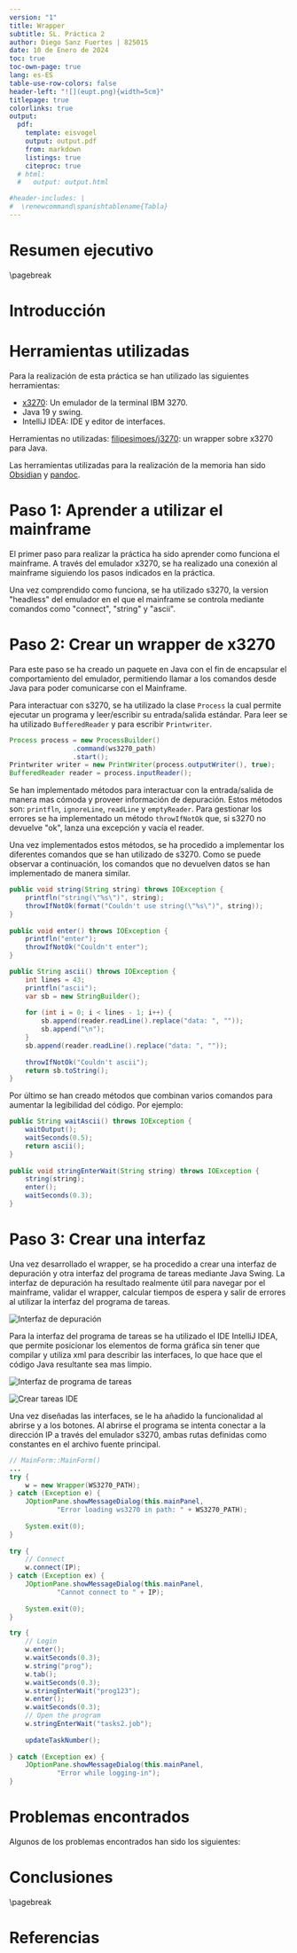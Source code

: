 ```yaml
---
version: "1"
title: Wrapper
subtitle: SL. Práctica 2
author: Diego Sanz Fuertes | 825015
date: 10 de Enero de 2024
toc: true
toc-own-page: true
lang: es-ES
table-use-row-colors: false
header-left: "![](eupt.png){width=5cm}"
titlepage: true
colorlinks: true
output:
  pdf:
    template: eisvogel
    output: output.pdf
    from: markdown
    listings: true
    citeproc: true
  # html:
  #   output: output.html

#header-includes: |
#  \renewcommand\spanishtablename{Tabla}
---
```


# Resumen ejecutivo


\pagebreak

# Introducción


# Herramientas utilizadas

Para la realización de esta práctica se han utilizado las siguientes herramientas:

+ [x3270](http://x3270.bgp.nu/): Un emulador de la terminal IBM 3270.
+ Java 19 y swing.
+ IntelliJ IDEA: IDE y editor de interfaces.

Herramientas no utilizadas: [filipesimoes/j3270](https://github.com/filipesimoes/j3270): un wrapper sobre x3270 para Java.

Las herramientas utilizadas para la realización de la memoria han sido [Obsidian](https://obsidian.md/) y [pandoc](https://pandoc.org/).

# Paso 1: Aprender a utilizar el mainframe

El primer paso para realizar la práctica ha sido aprender como funciona el mainframe. A través del emulador x3270, se ha realizado una conexión al mainframe siguiendo los pasos indicados en la práctica. 

Una vez comprendido como funciona, se ha utilizado s3270, la version "headless" del emulador en el que el mainframe se controla mediante comandos como "connect", "string" y "ascii".

# Paso 2: Crear un wrapper de x3270

Para este paso se ha creado un paquete en Java con el fin de encapsular el comportamiento del emulador, permitiendo llamar a los comandos desde Java para poder comunicarse con el Mainframe.

Para interactuar con s3270, se ha utilizado la clase `Process` la cual permite ejecutar un programa y leer/escribir su entrada/salida estándar. Para leer se ha utilizado `BufferedReader` y para escribir `Printwriter`.

```java 
Process process = new ProcessBuilder()  
		        .command(ws3270_path)  
		        .start();    
Printwriter writer = new PrintWriter(process.outputWriter(), true);  
BufferedReader reader = process.inputReader();
```

Se han implementado métodos para interactuar con la entrada/salida de manera mas cómoda y proveer información de depuración. Estos métodos son: `printfln`, `ignoreLine`, `readLine` y `emptyReader`. Para gestionar los errores se ha implementado un método `throwIfNotOk` que, si s3270 no devuelve "ok", lanza una excepción y vacía el reader.

Una vez implementados estos métodos, se ha procedido a implementar los diferentes comandos que se han utilizado de s3270. Como se puede observar a continuación, los comandos que no devuelven datos se han implementado de manera similar.

```java
public void string(String string) throws IOException {  
    printfln("string(\"%s\")", string);  
    throwIfNotOk(format("Couldn't use string(\"%s\")", string));  
}  
  
public void enter() throws IOException {  
    printfln("enter");  
    throwIfNotOk("Couldn't enter");  
}

public String ascii() throws IOException {  
    int lines = 43;  
    printfln("ascii");  
    var sb = new StringBuilder();  
  
    for (int i = 0; i < lines - 1; i++) {  
        sb.append(reader.readLine().replace("data: ", ""));  
        sb.append("\n");  
    }    
    sb.append(reader.readLine().replace("data: ", ""));  
  
    throwIfNotOk("Couldn't ascii");  
    return sb.toString();  
}
```

Por último se han creado métodos que combinan varios comandos para aumentar la legibilidad del código. Por ejemplo:

```java
public String waitAscii() throws IOException {  
    waitOutput();  
    waitSeconds(0.5);  
    return ascii();  
}  
  
public void stringEnterWait(String string) throws IOException {  
    string(string);  
    enter();  
    waitSeconds(0.3);  
}
```

# Paso 3: Crear una interfaz

Una vez desarrollado el wrapper, se ha procedido a crear una interfaz de depuración y otra interfaz del programa de tareas mediante Java Swing. La interfaz de depuración ha resultado realmente útil para navegar por el mainframe, validar el wrapper, calcular tiempos de espera y salir de errores al utilizar la interfaz del programa de tareas.

![Interfaz de depuración](Pasted%20image%2020240111133933.png)

Para la interfaz del programa de tareas se ha utilizado el IDE IntelliJ IDEA, que permite posicionar los elementos de forma gráfica sin tener que compilar y utiliza xml para describir las interfaces, lo que hace que el código Java resultante sea mas limpio.

![Interfaz de programa de tareas](Pasted%20image%2020240111134338.png)

![Crear tareas IDE](Pasted%20image%2020240111134442.png)

Una vez diseñadas las interfaces, se le ha añadido la funcionalidad al abrirse y a los botones. Al abrirse el programa se intenta conectar a la dirección IP a través del emulador s3270, ambas rutas definidas como constantes en el archivo fuente principal.

```java 
// MainForm::MainForm()
...
try {  
    w = new Wrapper(WS3270_PATH);  
} catch (Exception e) {  
    JOptionPane.showMessageDialog(this.mainPanel,  
            "Error loading ws3270 in path: " + WS3270_PATH);  
            
    System.exit(0);  
}  
  
try {  
    // Connect  
    w.connect(IP);  
} catch (Exception ex) {  
    JOptionPane.showMessageDialog(this.mainPanel,  
            "Cannot connect to " + IP);  
            
    System.exit(0);  
}  

try {  
    // Login  
    w.enter();  
    w.waitSeconds(0.3);  
    w.string("prog");  
    w.tab();  
    w.waitSeconds(0.3);  
    w.stringEnterWait("prog123");  
    w.enter();  
    w.waitSeconds(0.3);  
    // Open the program  
    w.stringEnterWait("tasks2.job");  
  
    updateTaskNumber();  
  
} catch (Exception ex) {  
	JOptionPane.showMessageDialog(this.mainPanel,  
            "Error while logging-in");
}
```


# Problemas encontrados

Algunos de los problemas encontrados han sido los siguientes:



# Conclusiones

\pagebreak

# Referencias

